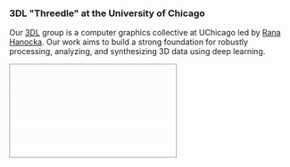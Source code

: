 ### 3DL "Threedle" at the University of Chicago

Our [3DL](https://3dl.cs.uchicago.edu/) group is a computer graphics collective at UChicago led by [Rana Hanocka](https://people.cs.uchicago.edu/~ranahanocka/). Our work aims to build a strong foundation for robustly processing, analyzing, and synthesizing 3D data using deep learning. 

 <img align="center" alt="GIF" src="https://github.com/threedle/.github/blob/main/threedle.gif?raw=true" width="300" />
